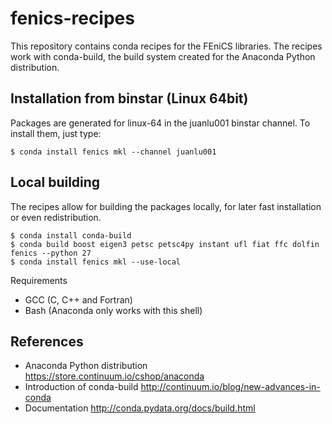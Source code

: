 # fenics-recipes

This repository contains conda recipes for the FEniCS libraries.
The recipes work with conda-build, the build system created for
the Anaconda Python distribution.

## Installation from binstar (Linux 64bit)

Packages are generated for linux-64 in the juanlu001 binstar channel.
To install them, just type:

`$ conda install fenics mkl --channel juanlu001`

## Local building

The recipes allow for building the packages locally, for later
fast installation or even redistribution.

```
$ conda install conda-build
$ conda build boost eigen3 petsc petsc4py instant ufl fiat ffc dolfin fenics --python 27
$ conda install fenics mkl --use-local
```

Requirements

* GCC (C, C++ and Fortran)
* Bash (Anaconda only works with this shell)

## References

* Anaconda Python distribution https://store.continuum.io/cshop/anaconda
* Introduction of conda-build http://continuum.io/blog/new-advances-in-conda
* Documentation http://conda.pydata.org/docs/build.html
